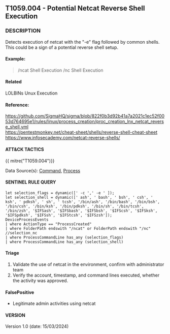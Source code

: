 ## T1059.004 - Potential Netcat Reverse Shell Execution

### DESCRIPTION

Detects execution of netcat with the "-e" flag followed by common shells. This could be a sign of a potential reverse shell setup.

#### Example:

> /ncat Shell Execution
> /nc Shell Execution

#### Related

LOLBINs
Unux Execution

#### Reference:

https://github.com/SigmaHQ/sigma/blob/822f0b3d92b41a7a2021c1ec52f0053d764695e1/rules/linux/process_creation/proc_creation_lnx_netcat_reverse_shell.yml <br>
https://pentestmonkey.net/cheat-sheet/shells/reverse-shell-cheat-sheet <br>
https://www.infosecademy.com/netcat-reverse-shells/ <br>

#### ATT&CK TACTICS

{{ mitre("T1059.004")}}

Data Source(s): [Command](https://attack.mitre.org/datasources/DS0017), [Process](https://attack.mitre.org/datasources/DS0009/)

#### SENTINEL RULE QUERY

```
let selection_flags = dynamic([' -c ',' -e ' ]);
let selection_shell = dynamic([' ash', ' bash', ' bsh', ' csh', ' ksh', ' pdksh', ' sh', ' tcsh', '/bin/ash', '/bin/bash', '/bin/bsh', '/bin/csh', '/bin/ksh', '/bin/pdksh', '/bin/sh', '/bin/tcsh', '/bin/zsh', '$IFSash', '$IFSbash', '$IFSbsh', '$IFScsh', '$IFSksh', '$IFSpdksh', '$IFSsh', '$IFStcsh', '$IFSzsh']);
DeviceProcessEvents
| where ActionType == "ProcessCreated"
| where FolderPath endswith "/ncat" or FolderPath endswith "/nc" //selection_nc
| where ProcessCommandLine has_any (selection_flags)
| where ProcessCommandLine has_any (selection_shell)
```

#### Triage

1. Validate the use of netcat in the environment, confirm with administrator team
1. Verify the account, timestamp, and command lines executed, whether the activity was approved.

#### FalsePositive

- Legitimate admin activities using netcat

#### VERSION

Version 1.0 (date: 15/03/2024)
